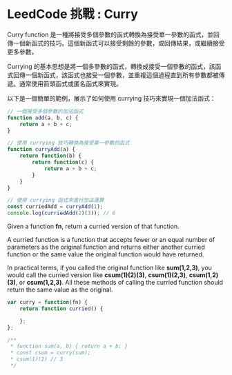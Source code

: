 # LeedCode 挑戰 : Curry

Curry function 是一種將接受多個參數的函式轉換為接受單一參數的函式，並回傳一個新函式的技巧。這個新函式可以接受剩餘的參數，或回傳結果，或繼續接受更多參數。

Currying 的基本思想是將一個多參數的函式，轉換成接受一個參數的函式，該函式回傳一個新函式，該函式也接受一個參數，並重複這個過程直到所有參數都被傳遞。通常使用箭頭函式或匿名函式來實現。

以下是一個簡單的範例，展示了如何使用 currying 技巧來實現一個加法函式：

```javascript
// 一個接受多個參數的加法函式
function add(a, b, c) {
    return a + b + c;
}

// 使用 currying 技巧轉換為接受單一參數的函式
function curryAdd(a) {
    return function(b) {
        return function(c) {
            return a + b + c;
        }
    }
}

// 使用 currying 函式來進行加法運算
const curriedAdd = curryAdd(1);
console.log(curriedAdd(2)(3)); // 6
```

Given a function **fn**, return a curried version of that function.

A curried function is a function that accepts fewer or an equal number of parameters as the original function and returns either another curried function or the same value the original function would have returned.

In practical terms, if you called the original function like **sum(1,2,3)**, you would call the curried version like **csum(1)(2)(3)**, **csum(1)(2,3)**, **csum(1,2)(3)**, or **csum(1,2,3)**. All these methods of calling the curried function should return the same value as the original.

```javascript
var curry = function(fn) {
    return function curried() {

    };
};

/**
 * function sum(a, b) { return a + b; }
 * const csum = curry(sum);
 * csum(1)(2) // 3
 */
```